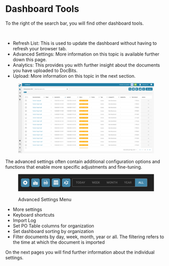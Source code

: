 # Dashboard Tools

To the right of the search bar, you will find other dashboard tools.

<figure><img src="https://lh7-us.googleusercontent.com/QJpUDLYSPYvsgwyxSkaOZr5w4mdqYbWeRSckuLSbJXkgPccyFzvVK9q5p-bjXlR-q69KVZ2o--XZQGH_nCU90Sj7RNuyC1g-hJYWZRpxxILYeaTpw4afrjbdM8iatt2plPde_QtFuz7JSV1NtunRSiw" alt="" width="375"><figcaption></figcaption></figure>

* Refresh List: This is used to update the dashboard without having to refresh your browser tab.
* Advanced Settings: More information on this topic is available further down this page.
* Analytics: This provides you with further insight about the documents you have uploaded to DocBits.
* Upload: More information on this topic in the next section.

<figure><img src="../../.gitbook/assets/dashboard (1).png" alt=""><figcaption></figcaption></figure>

The advanced settings often contain additional configuration options and functions that enable more specific adjustments and fine-tuning.

<figure><img src="../../.gitbook/assets/image (48) (1).png" alt=""><figcaption><p>Advanced Settings Menu</p></figcaption></figure>

* More settings
* Keyboard shortcuts
* Import Log
* Set PO Table columns for organization
* Set dashboard sorting by organization
* Filter documents by day, week, month, year or all. The filtering refers to the time at which the document is imported

On the next pages you will find further information about the individual settings.
